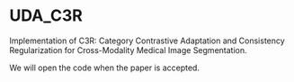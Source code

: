 # UDA_C3R
Implementation of C3R: Category Contrastive Adaptation and Consistency Regularization for Cross-Modality Medical Image Segmentation.

We will open the code when the paper is accepted.
